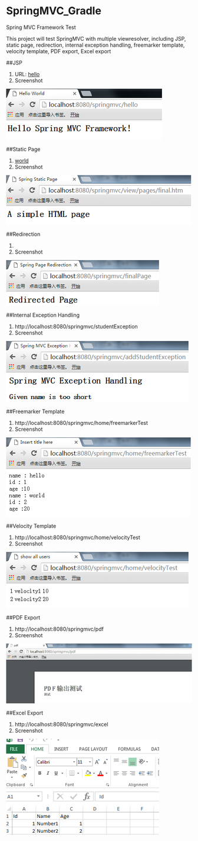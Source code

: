 # SpringMVC_Gradle
Spring MVC Framework Test 

This project will test SpringMVC with multiple viewresolver, including JSP, static page, redirection, internal exception handling, freemarker template, velocity template, PDF export, Excel export


##JSP
1. URL: [hello](http://localhost:8080/springmvc/hello)
2. Screenshot

![JSP](https://raw.githubusercontent.com/dzhu1/BlogPictures/master/SpringMVCPic/jsp.png)

##Static Page
1. [world](http://localhost:8080/springmvc/staticIndex)
2. Screenshot

![Static Page](https://raw.githubusercontent.com/dzhu1/BlogPictures/master/SpringMVCPic/staticPage.png)

##Redirection
1. [](http://localhost:8080/springmvc/redirect)
2. Screenshot

![Redirection](https://raw.githubusercontent.com/dzhu1/BlogPictures/master/SpringMVCPic/redirect.png)

##Internal Exception Handling
1. http://localhost:8080/springmvc/studentException
2. Screenshot

![Internal Exception Handling](https://raw.githubusercontent.com/dzhu1/BlogPictures/master/SpringMVCPic/exception.png)

##Freemarker Template
1. http://localhost:8080/springmvc/home/freemarkerTest
2. Screenshot

![Freemarker](https://raw.githubusercontent.com/dzhu1/BlogPictures/master/SpringMVCPic/freemarker.png)

##Velocity Template
1. http://localhost:8080/springmvc/home/velocityTest
2. Screenshot

![Velocity](https://raw.githubusercontent.com/dzhu1/BlogPictures/master/SpringMVCPic/velocity.png)

##PDF Export
1. http://localhost:8080/springmvc/pdf
2. Screenshot

![PDF](https://raw.githubusercontent.com/dzhu1/BlogPictures/master/SpringMVCPic/pdf.jpg)

##Excel Export
1. http://localhost:8080/springmvc/excel
2. Screenshot

![Excel](https://raw.githubusercontent.com/dzhu1/BlogPictures/master/SpringMVCPic/excel.png)


      
      
 

